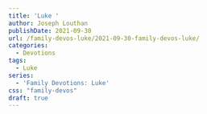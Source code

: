 ```yaml
---
title: 'Luke '
author: Joseph Louthan
publishDate: 2021-09-30
url: /family-devos-luke/2021-09-30-family-devos-luke/
categories:
  - Devotions
tags:
  - Luke
series:
  - 'Family Devotions: Luke'
css: "family-devos"
draft: true
---
```

